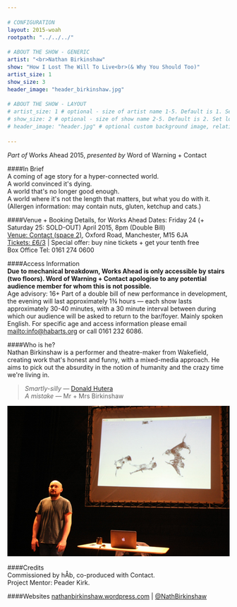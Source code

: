 ```yaml
---

# CONFIGURATION
layout: 2015-woah
rootpath: "../../../"

# ABOUT THE SHOW - GENERIC
artist: "<br>Nathan Birkinshaw"
show: "How I Lost The Will To Live<br>(& Why You Should Too)"
artist_size: 1
show_size: 3
header_image: "header_birkinshaw.jpg"

# ABOUT THE SHOW - LAYOUT
# artist_size: 1 # optional - size of artist name 1-5. Default is 1. Set longer names to lower values
# show_size: 2 # optional - size of show name 2-5. Default is 2. Set longer names to lower values
# header_image: "header.jpg" # optional custom background image, relative to current page

---
```

*Part of* Works Ahead 2015, *presented by* Word of Warning + Contact      
         
####In Brief                      
A coming of age story for a hyper-connected world.   
A world convinced it's dying.   
A world that's no longer good enough.    
A world where it's not the length that matters, but what you do with it.   
(Allergen information: may contain nuts, gluten, ketchup and cats.)     
       
####Venue + Booking Details, for Works Ahead
Dates: Friday 24 (+ Saturday 25: SOLD-OUT) April 2015, 8pm (Double Bill)        
[Venue: Contact (space 2)](http://contactmcr.com/visit/getting-here), Oxford Road, Manchester, M15 6JA            
[Tickets: £6/3](http://contactmcr.com/whats-on/35092-works-ahead-2015/booking) | Special offer: buy nine tickets + get your tenth free            
Box Office Tel: 0161 274 0600        
        
####Access Information      
**Due to mechanical breakdown, Works Ahead is only accessible by stairs (two floors). Word of Warning + Contact apologise to any potential audience member for whom this is not possible.**<br>Age advisory: 16+ Part of a double bill of new performance in development, the evening will last approximately 1¾ hours — each show lasts approximately 30-40 minutes, with a 30 minute interval between during which our audience will be asked to return to the bar/foyer. Mainly spoken English. For specific age and access information please email <mailto:info@habarts.org> or call 0161 232 6086.                     
 
####Who is he?    
Nathan Birkinshaw is a performer and theatre-maker from Wakefield, creating work that's honest and funny, with a mixed-media approach. He aims to pick out the absurdity in the notion of humanity and the crazy time we're living in.    
                                             
>*Smartly-silly* — [Donald Hutera](http://twitter.com/donaldhutera/status/576193697022373888)<br>*A mistake* — Mr + Mrs Birkinshaw         
        
![Nathan Birkinshaw](NathanBirkinshawWoAh15007.jpg)        
        
####Credits         
Commissioned by hÅb, co-produced with Contact.<br>Project Mentor: Peader Kirk.

####Websites
[nathanbirkinshaw.wordpress.com](http://nathanbirkinshaw.wordpress.com) | [@NathBirkinshaw](http://twitter.com/NathBirkinshaw)
